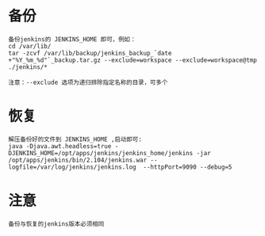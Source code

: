 
# 备份
    备份jenkins的 JENKINS_HOME 即可，例如：
    cd /var/lib/ 
    tar -zcvf /var/lib/backup/jenkins_backup_`date +"%Y_%m_%d"`_backup.tar.gz --exclude=workspace --exclude=workspace@tmp ./jenkins/*
    
    注意：--exclude 选项为递归排除指定名称的目录，可多个

# 恢复
    解压备份好的文件到 JENKINS_HOME ,启动即可:
    java -Djava.awt.headless=true -DJENKINS_HOME=/opt/apps/jenkins/jenkins_home/jenkins -jar /opt/apps/jenkins/bin/2.104/jenkins.war --logfile=/var/log/jenkins/jenkins.log  --httpPort=9090 --debug=5


# 注意
    备份与恢复的jenkins版本必须相同

